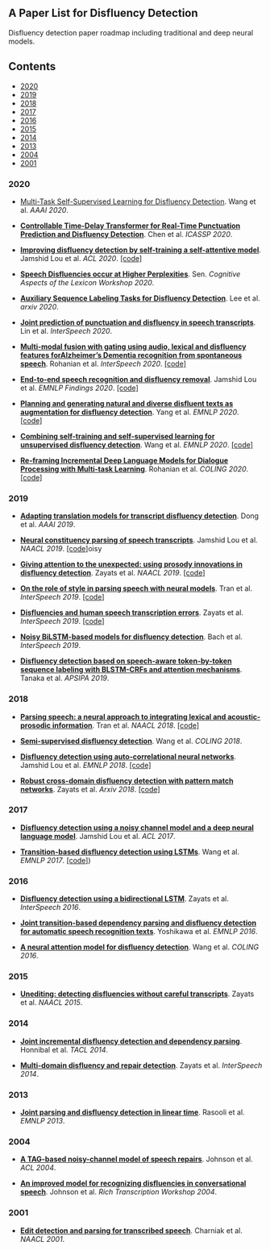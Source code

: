 ## A Paper List for Disfluency Detection
Disfluency detection paper roadmap including traditional and deep neural models.

## Contents
- [2020](#2020)
- [2019](#2019)
- [2018](#2018)
- [2017](#2017)
- [2016](#2016)
- [2015](#2015)
- [2014](#2014)
- [2013](#2013)
- [2004](#2004)
- [2001](#2001)

### 2020
- [Multi-Task Self-Supervised Learning for Disfluency Detection](https://arxiv.org/pdf/1908.05378.pdf). Wang et al. *AAAI 2020*.

- [**Controllable Time-Delay Transformer for Real-Time Punctuation Prediction and Disfluency Detection**](https://arxiv.org/pdf/2003.01309.pdf). Chen et al. *ICASSP 2020*.

- [**Improving disfluency detection by self-training a self-attentive model**](https://www.aclweb.org/anthology/2020.acl-main.346.pdf). Jamshid Lou et al. *ACL 2020*. [[code]](https://github.com/pariajm/joint-disfluency-detector-and-parser)

- [**Speech Disfluencies occur at Higher Perplexities**](https://www.aclweb.org/anthology/2020.cogalex-1.11.pdf). Sen. *Cognitive Aspects of the Lexicon Workshop 2020*. 

- [**Auxiliary Sequence Labeling Tasks for Disfluency Detection**](https://arxiv.org/pdf/2011.04512v1.pdf). Lee et al. *arxiv 2020*.

- [**Joint prediction of punctuation and disfluency in speech transcripts**](http://www.interspeech2020.org/uploadfile/pdf/Mon-2-5-9.pdf). Lin et al. *InterSpeech 2020*.

- [**Multi-modal fusion with gating using audio, lexical and disfluency features forAlzheimer’s Dementia recognition from spontaneous speech**](https://isca-speech.org/archive/Interspeech_2020/pdfs/2721.pdf). Rohanian et al. *InterSpeech 2020*. [[code]](https://github.com/mortezaro/ad-recognition-from-speech)

- [**End-to-end speech recognition and disfluency removal**](https://arxiv.org/abs/2009.10298v2). Jamshid Lou et al. *EMNLP Findings 2020*. [[code]](https://github.com/pariajm/e2e-asr-and-disfluency-removal-evaluator)

- [**Planning and generating natural and diverse disfluent texts as augmentation for disfluency detection**](https://www.cc.gatech.edu/~dyang888/docs/emnlp20_disfluency.pdf). Yang et al. *EMNLP 2020*. [[code]](https://github.com/GT-SALT/Disfluency-Generation-and-Detection/tree/main/disfluency-detection)

- [**Combining self-training and self-supervised learning for unsupervised disfluency detection**](http://ir.hit.edu.cn/~slwang/emnlp2020.pdf). Wang et al. *EMNLP 2020*. [[code]](https://github.com/scir-zywang/self-supervised-active-learning-disfluency)

- [**Re-framing Incremental Deep Language Models for Dialogue Processing with Multi-task Learning**](https://www.aclweb.org/anthology/2020.coling-main.43.pdf). Rohanian et al. *COLING 2020*. [[code]](https://github.com/mortezaro/mtl-disfluency-detection)



### 2019

- [**Adapting translation models for transcript disfluency detection**](https://www.aaai.org/ojs/index.php/AAAI/article/view/4597). Dong et al. *AAAI 2019*.

- [**Neural constituency parsing of speech transcripts**](https://www.aclweb.org/anthology/N19-1282.pdf). Jamshid Lou et al. *NAACL 2019*. [[code]](https://github.com/pariajm/joint-disfluency-detector-and-parser/tree/naacl2019)oisy

- [**Giving attention to the unexpected: using prosody innovations in disfluency detection**](https://www.aclweb.org/anthology/N19-1008.pdf). Zayats et al. *NAACL 2019*. [[code]](https://github.com/vickyzayats/disfluency_detection)

- [**On the role of style in parsing speech with neural models**](https://www.isca-speech.org/archive/Interspeech_2019/pdfs/3122.pdf). Tran et al. *InterSpeech 2019*. [[code]](https://github.com/trangham283/prosody_nlp/tree/master/code/self_attn_speech_parser)

- [**Disfluencies and human speech transcription errors**](https://www.isca-speech.org/archive/Interspeech_2019/pdfs/3134.pdf). Zayats et al. *InterSpeech 2019*. [[code]](https://github.com/vickyzayats/switchboard_corrected_reannotated)

- [**Noisy BiLSTM-based models for disfluency detection**](https://www.isca-speech.org/archive/Interspeech_2019/pdfs/1336.pdf). Bach et al. *InterSpeech 2019*. 
 
- [**Disfluency detection based on speech-aware token-by-token sequence labeling with BLSTM-CRFs and attention mechanisms**](http://www.apsipa.org/proceedings/2019/pdfs/185.pdf). Tanaka et al. *APSIPA 2019*.


### 2018

- [**Parsing speech: a neural approach to integrating lexical and acoustic-prosodic information**](https://www.aclweb.org/anthology/N18-1007.pdf). Tran et al. *NAACL 2018*. [[code]](https://github.com/shtoshni92/speech_parsing)

- [**Semi-supervised disfluency detection**](https://www.aclweb.org/anthology/C18-1299.pdf). Wang et al. *COLING 2018*.

- [**Disfluency detection using auto-correlational neural networks**](https://www.aclweb.org/anthology/D18-1490.pdf). Jamshid Lou et al. *EMNLP 2018*. [[code]](https://github.com/pariajm/deep-disfluency-detector)

- [**Robust cross-domain disfluency detection with pattern match networks**](https://arxiv.org/pdf/1811.07236.pdf). Zayats et al. *Arxiv 2018*. [[code]](https://github.com/vickyzayats/disfluency_detection)


### 2017
- [**Disfluency detection using a noisy channel model and a deep neural language model**](https://www.aclweb.org/anthology/P17-2087.pdf). Jamshid Lou et al. *ACL 2017*. 

- [**Transition-based disfluency detection using LSTMs**](https://www.aclweb.org/anthology/D17-1296.pdf). Wang et al. *EMNLP 2017*. [[code]](https://github.com/hitwsl/transition_disfluency))

### 2016
- [**Disfluency detection using a bidirectional LSTM**](https://www.isca-speech.org/archive/Interspeech_2016/pdfs/1247.PDF). Zayats et al. *InterSpeech 2016*.

- [**Joint transition-based dependency parsing and disfluency detection for automatic speech recognition texts**](https://www.aclweb.org/anthology/D16-1109.pdf). Yoshikawa et al. *EMNLP 2016*.

- [**A neural attention model for disfluency detection**](https://www.aclweb.org/anthology/C16-1027/). Wang et al. *COLING 2016*.


### 2015 
- [**Unediting: detecting disfluencies without careful transcripts**](https://www.aclweb.org/anthology/N15-1161.pdf). Zayats et al. *NAACL 2015*. 

### 2014
- [**Joint incremental disfluency detection and dependency parsing**](https://www.aclweb.org/anthology/Q14-1011.pdf). Honnibal et al. *TACL 2014*.

- [**Multi-domain disfluency and repair detection**](https://www.isca-speech.org/archive/archive_papers/interspeech_2014/i14_2907.pdf). Zayats et al. *InterSpeech 2014*. 

### 2013
- [**Joint parsing and disfluency detection in linear time**](https://www.aclweb.org/anthology/D13-1013.pdf). Rasooli et al. *EMNLP 2013*.

### 2004
- [**A TAG-based noisy-channel model of speech repairs**](https://www.aclweb.org/anthology/P04-1005.pdf). Johnson et al. *ACL 2004*.

- [**An improved model for recognizing disfluencies in conversational speech**](http://web.science.mq.edu.au/~mjohnson/papers/rt04.pdf). Johnson et al. *Rich Transcription Workshop 2004*.

### 2001
- [**Edit detection and parsing for transcribed speech**](https://www.aclweb.org/anthology/N01-1016/). Charniak et al. *NAACL 2001*.






